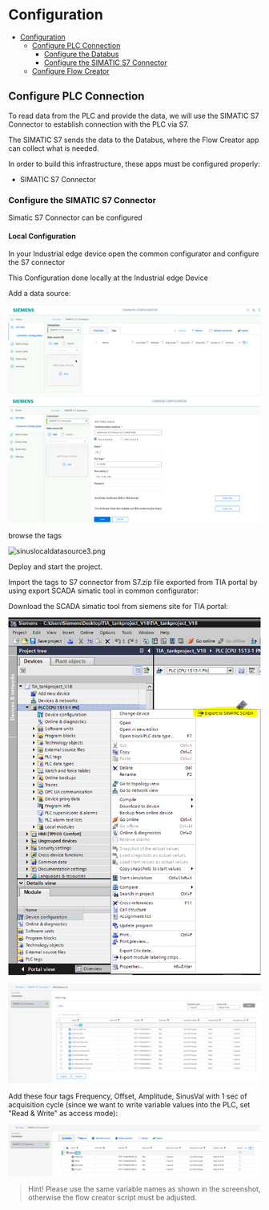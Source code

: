 # Configuration

- [Configuration](#configuration)
  - [Configure PLC Connection](#configure-plc-connection)
    - [Configure the Databus](#configure-the-databus)
    - [Configure the SIMATIC S7 Connector](#configure-the-simatic-s7-connector)
  - [Configure Flow Creator](#configure-flow-creator)

## Configure PLC Connection

To read data from the PLC and provide the data, we will use the SIMATIC S7 Connector to establish connection with the PLC via S7.

The SIMATIC S7 sends the data to the Databus, where the Flow Creator app can collect what is needed.

In order to build this infrastructure, these apps must be configured properly:

- SIMATIC S7 Connector


### Configure the SIMATIC S7 Connector 

Simatic S7 Connector can be configured 


#### Local Configuration

In your Industrial edge device open the common configurator and configure the S7 connector

This Configuration done locally at the Industrial edge Device

Add a data source:

![sinuslocaldatasource.png](graphics/sinuslocaldatasource.png)
![sinuslocaldatasource2.png](graphics/sinuslocaldatasource2.png)

browse the tags

![sinuslocaldatasource3.png](graphics/sinuslocaldatasource32.png)

Deploy and start the project.

Import the tags to S7 connector from S7.zip file exported from TIA portal by using export SCADA simatic tool in common configurator:

Download the SCADA simatic tool from siemens site for TIA portal:

![simaticscada.PNG](graphics/simaticscada.PNG) 


![addtagssinuslocal.png](graphics/addtagssinuslocal.png) 


Add these four tags Frequency, Offset, Amplitude, SinusVal with 1 sec of acquisition cycle (since we want to write variable values into the PLC, set "Read & Write" as access mode): 

![Localnewtag.PNG](graphics/Localnewtag.PNG)

>Hint! Please use the same variable names as shown in the screenshot, otherwise the flow creator script must be adjusted.






